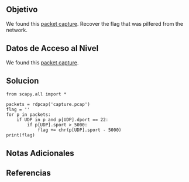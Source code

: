 ## Objetivo

We found this [packet capture](https://jupiter.challenges.picoctf.org/static/b506393b6f9d53b94011df000c534759/capture.pcap). Recover the flag that was pilfered from the network.

## Datos de Acceso al Nivel

We found this [packet capture](https://jupiter.challenges.picoctf.org/static/b506393b6f9d53b94011df000c534759/capture.pcap). 
## Solucion

```
from scapy.all import *  
  
packets = rdpcap('capture.pcap')  
flag = ''  
for p in packets:  
    if UDP in p and p[UDP].dport == 22:  
        if p[UDP].sport > 5000:  
            flag += chr(p[UDP].sport - 5000)  
print(flag)
```

## Notas Adicionales



## Referencias